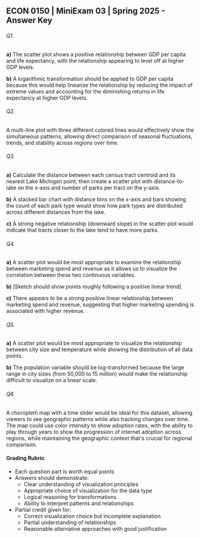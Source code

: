 ## ECON 0150 | MiniExam 03 | Spring 2025 - Answer Key

###### Q1. 
**a)** The scatter plot shows a positive relationship between GDP per capita and life expectancy, with the relationship appearing to level off at higher GDP levels.

**b)** A logarithmic transformation should be applied to GDP per capita because this would help linearize the relationship by reducing the impact of extreme values and accounting for the diminishing returns in life expectancy at higher GDP levels.

###### Q2. 
A multi-line plot with three different colored lines would effectively show the simultaneous patterns, allowing direct comparison of seasonal fluctuations, trends, and stability across regions over time.

###### Q3. 
**a)** Calculate the distance between each census tract centroid and its nearest Lake Michigan point, then create a scatter plot with distance-to-lake on the x-axis and number of parks per tract on the y-axis.

**b)** A stacked bar chart with distance bins on the x-axis and bars showing the count of each park type would show how park types are distributed across different distances from the lake.

**c)** A strong negative relationship (downward slope) in the scatter plot would indicate that tracts closer to the lake tend to have more parks.

###### Q4. 
**a)** A scatter plot would be most appropriate to examine the relationship between marketing spend and revenue as it allows us to visualize the correlation between these two continuous variables.

**b)** [Sketch should show points roughly following a positive linear trend]

**c)** There appears to be a strong positive linear relationship between marketing spend and revenue, suggesting that higher marketing spending is associated with higher revenue.

###### Q5. 
**a)** A scatter plot would be most appropriate to visualize the relationship between city size and temperature while showing the distribution of all data points.

**b)** The population variable should be log-transformed because the large range in city sizes (from 50,000 to 15 million) would make the relationship difficult to visualize on a linear scale.

###### Q6. 
A choropleth map with a time slider would be ideal for this dataset, allowing viewers to see geographic patterns while also tracking changes over time. The map could use color intensity to show adoption rates, with the ability to play through years to show the progression of internet adoption across regions, while maintaining the geographic context that's crucial for regional comparison.

#### Grading Rubric
- Each question part is worth equal points
- Answers should demonstrate:
  - Clear understanding of visualization principles
  - Appropriate choice of visualization for the data type
  - Logical reasoning for transformations
  - Ability to interpret patterns and relationships
- Partial credit given for:
  - Correct visualization choice but incomplete explanation
  - Partial understanding of relationships
  - Reasonable alternative approaches with good justification
